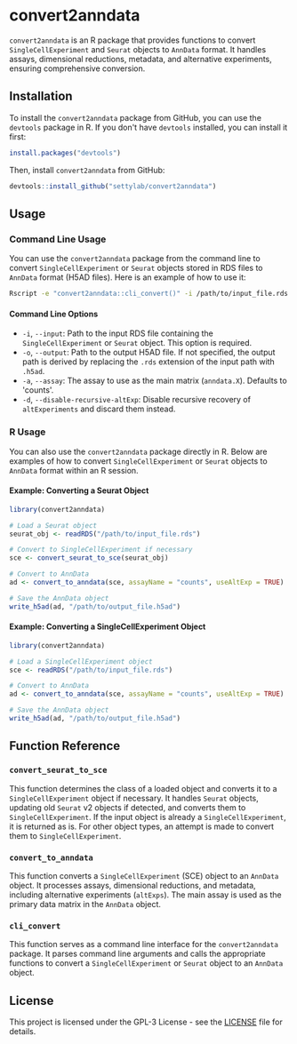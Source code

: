 # convert2anndata

`convert2anndata` is an R package that provides functions to convert `SingleCellExperiment` and `Seurat` objects to `AnnData` format. It handles assays, dimensional reductions, metadata, and alternative experiments, ensuring comprehensive conversion.

## Installation

To install the `convert2anndata` package from GitHub, you can use the `devtools` package in R. If you don't have `devtools` installed, you can install it first:

```r
install.packages("devtools")
```

Then, install `convert2anndata` from GitHub:

```r
devtools::install_github("settylab/convert2anndata")
```

## Usage

### Command Line Usage

You can use the `convert2anndata` package from the command line to convert `SingleCellExperiment` or `Seurat` objects stored in RDS files to `AnnData` format (H5AD files). Here is an example of how to use it:

```sh
Rscript -e "convert2anndata::cli_convert()" -i /path/to/input_file.rds -o /path/to/output_file.h5ad
```

#### Command Line Options

- `-i`, `--input`: Path to the input RDS file containing the `SingleCellExperiment` or `Seurat` object. This option is required.
- `-o`, `--output`: Path to the output H5AD file. If not specified, the output path is derived by replacing the `.rds` extension of the input path with `.h5ad`.
- `-a`, `--assay`: The assay to use as the main matrix (`anndata.X`). Defaults to 'counts'.
- `-d`, `--disable-recursive-altExp`: Disable recursive recovery of `altExperiments` and discard them instead.

### R Usage

You can also use the `convert2anndata` package directly in R. Below are examples of how to convert `SingleCellExperiment` or `Seurat` objects to `AnnData` format within an R session.

#### Example: Converting a Seurat Object

```r
library(convert2anndata)

# Load a Seurat object
seurat_obj <- readRDS("/path/to/input_file.rds")

# Convert to SingleCellExperiment if necessary
sce <- convert_seurat_to_sce(seurat_obj)

# Convert to AnnData
ad <- convert_to_anndata(sce, assayName = "counts", useAltExp = TRUE)

# Save the AnnData object
write_h5ad(ad, "/path/to/output_file.h5ad")
```

#### Example: Converting a SingleCellExperiment Object

```r
library(convert2anndata)

# Load a SingleCellExperiment object
sce <- readRDS("/path/to/input_file.rds")

# Convert to AnnData
ad <- convert_to_anndata(sce, assayName = "counts", useAltExp = TRUE)

# Save the AnnData object
write_h5ad(ad, "/path/to/output_file.h5ad")
```

## Function Reference

### `convert_seurat_to_sce`

This function determines the class of a loaded object and converts it to a `SingleCellExperiment` object if necessary. It handles `Seurat` objects, updating old `Seurat` v2 objects if detected, and converts them to `SingleCellExperiment`. If the input object is already a `SingleCellExperiment`, it is returned as is. For other object types, an attempt is made to convert them to `SingleCellExperiment`.

### `convert_to_anndata`

This function converts a `SingleCellExperiment` (SCE) object to an `AnnData` object. It processes assays, dimensional reductions, and metadata, including alternative experiments (`altExps`). The main assay is used as the primary data matrix in the `AnnData` object.

### `cli_convert`

This function serves as a command line interface for the `convert2anndata` package. It parses command line arguments and calls the appropriate functions to convert a `SingleCellExperiment` or `Seurat` object to an `AnnData` object.

## License

This project is licensed under the GPL-3 License - see the [LICENSE](LICENSE) file for details.
